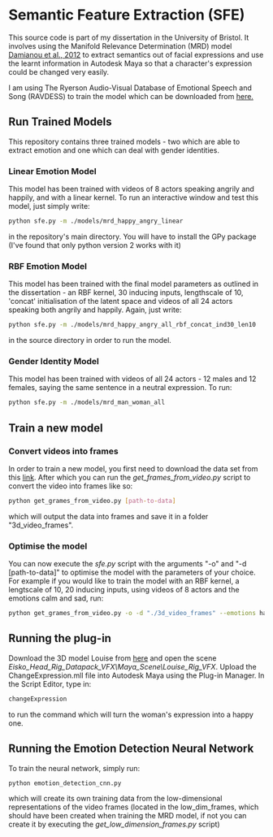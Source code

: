 # Semantic Feature Extraction (SFE)

This source code is part of my dissertation in the University of Bristol. It involves using the Manifold Relevance Determination (MRD) model [Damianou et al., 2012](https://icml.cc/2012/papers/94.pdf) to extract semantics out of facial expressions and use the learnt information in Autodesk Maya so that a character's expression could be changed very easily.

I am using The Ryerson Audio-Visual Database of Emotional Speech and Song (RAVDESS) to train the model which can be downloaded from [here.](https://zenodo.org/record/1188976)

## Run Trained Models

This repository contains three trained models - two which are able to extract emotion and one which can deal with gender identities.

### Linear Emotion Model

This model has been trained with videos of 8 actors speaking angrily and happily, and with a linear kernel. To run an interactive window and test this model, just simply write:

```bash
python sfe.py -m ./models/mrd_happy_angry_linear
```

in the repository's main directory. You will have to install the GPy package (I've found that only python version 2 works with it)

### RBF Emotion Model

This model has been trained with the final model parameters as outlined in the dissertation - an RBF kernel, 30 inducing inputs, lengthscale of 10, 'concat' initialisation of the latent space and videos of all 24 actors speaking both angrily and happily. Again, just write:

```bash
python sfe.py -m ./models/mrd_happy_angry_all_rbf_concat_ind30_len10
```

in the source directory in order to run the model.

### Gender Identity Model

This model has been trained with videos of all 24 actors - 12 males and 12 females, saying the same sentence in a neutral expression. To run:

```bash
python sfe.py -m ./models/mrd_man_woman_all
```

## Train a new model

### Convert videos into frames
In order to train a new model, you first need to download the data set from this [link](https://zenodo.org/record/1188976). After which you can run the *get_frames_from_video.py* script to convert the video into frames like so:

```bash
python get_grames_from_video.py [path-to-data]
```

which will output the data into frames and save it in a folder "3d_video_frames".

### Optimise the model
You can now execute the *sfe.py* script with the arguments "-o" and "-d [path-to-data]" to optimise the model with the parameters of your choice. For example if you would like to train the model with an RBF kernel, a lengtscale of 10, 20 inducing inputs, using videos of 8 actors and the emotions calm and sad, run:

```bash
python get_grames_from_video.py -o -d "./3d_video_frames" --emotions happy,sad --actors 8 --kernel rbf --lengthscale 10 --inducing_inputs 20
```

## Running the plug-in
Download the 3D model Louise from [here](https://www.eisko.com/louise/virtual-model#download-louise) and open the scene *Eisko_Head_Rig_Datapack_VFX\Maya_Scene\Louise_Rig_VFX*. Upload the ChangeExpression.mll file into Autodesk Maya using the Plug-in Manager. In the Script Editor, type in:

```bash
changeExpression
```

to run the command which will turn the woman's expression into a happy one.

## Running the Emotion Detection Neural Network
To train the neural network, simply run:

```bash
python emotion_detection_cnn.py
```

which will create its own training data from the low-dimensional representations of the video frames (located in the low_dim_frames, which should have been created when training the MRD model, if not you can create it by executing the *get_low_dimension_frames.py* script)
